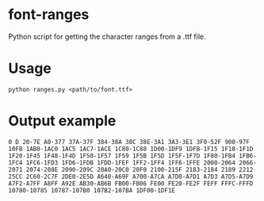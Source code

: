 # font-ranges

Python script for getting the character ranges from a .ttf file.

# Usage

`python ranges.py <path/to/font.ttf>`

# Output example

    0 D 20-7E A0-377 37A-37F 384-38A 38C 38E-3A1 3A3-3E1 3F0-52F 900-97F 10FB 1AB0-1AC0 1AC5 1AC7-1ACE 1C80-1C88 1D00-1DF9 1DFB-1F15 1F18-1F1D 1F20-1F45 1F48-1F4D 1F50-1F57 1F59 1F5B 1F5D 1F5F-1F7D 1F80-1FB4 1FB6-1FC4 1FC6-1FD3 1FD6-1FDB 1FDD-1FEF 1FF2-1FF4 1FF6-1FFE 2000-2064 2066-2071 2074-208E 2090-209C 20A0-20C0 20F0 2100-215F 2183-2184 2189 2212 25CC 2C60-2C7F 2DE0-2E5D A640-A69F A700-A7CA A7D0-A7D1 A7D3 A7D5-A7D9 A7F2-A7FF A8FF A92E AB30-AB6B FB00-FB06 FE00 FE20-FE2F FEFF FFFC-FFFD 10780-10785 10787-107B0 107B2-107BA 1DF00-1DF1E
